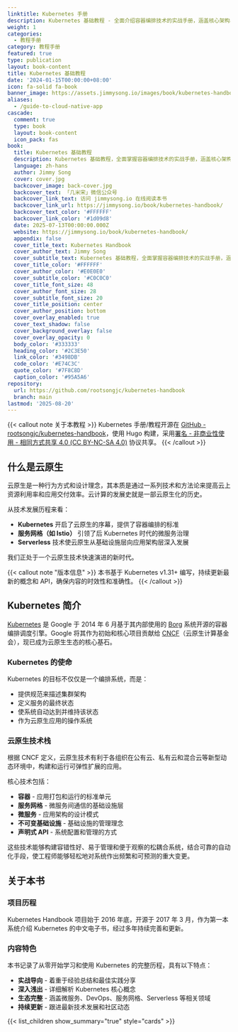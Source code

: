 ```yaml
---
linktitle: Kubernetes 手册
description: Kubernetes 基础教程 - 全面介绍容器编排技术的实战手册，涵盖核心架构、关键组件和实际应用。
weight: 1
categories:
  - 教程手册
category: 教程手册
featured: true
type: publication
layout: book-content
title: Kubernetes 基础教程
date: '2024-01-15T00:00:00+08:00'
icon: fa-solid fa-book
banner_image: https://assets.jimmysong.io/images/book/kubernetes-handbook/banner.webp
aliases:
  - /guide-to-cloud-native-app
cascade:
  comment: true
  type: book
  layout: book-content
  icon_pack: fas
book:
  title: Kubernetes 基础教程
  description: Kubernetes 基础教程，全面掌握容器编排技术的实战手册，涵盖核心架构、关键组件和实际应用。
  language: zh-hans
  author: Jimmy Song
  cover: cover.jpg
  backcover_image: back-cover.jpg
  backcover_text: 「几米宋」微信公众号
  backcover_link_text: 访问 jimmysong.io 在线阅读本书
  backcover_link_url: https://jimmysong.io/book/kubernetes-handbook/
  backcover_text_color: '#FFFFFF'
  backcover_link_color: '#1d09d8'
  date: 2025-07-13T00:00:00.000Z
  website: https://jimmysong.io/book/kubernetes-handbook/
  appendix: false
  cover_title_text: Kubernetes Handbook
  cover_author_text: Jimmy Song
  cover_subtitle_text: Kubernetes 基础教程，全面掌握容器编排技术的实战手册，涵盖核心架构、关键组件和实际应用。
  cover_title_color: '#FFFFFF'
  cover_author_color: '#E0E0E0'
  cover_subtitle_color: '#C0C0C0'
  cover_title_font_size: 48
  cover_author_font_size: 28
  cover_subtitle_font_size: 20
  cover_title_position: center
  cover_author_position: bottom
  cover_overlay_enabled: true
  cover_text_shadow: false
  cover_background_overlay: false
  cover_overlay_opacity: 0
  body_color: '#333333'
  heading_color: '#2C3E50'
  link_color: '#3498DB'
  code_color: '#E74C3C'
  quote_color: '#7F8C8D'
  caption_color: '#95A5A6'
repository:
  url: https://github.com/rootsongjc/kubernetes-handbook
  branch: main
lastmod: '2025-08-20'
---
```


{{< callout note 关于本教程 >}}
Kubernetes 手册/教程开源在 [GitHub - rootsongjc/kubernetes-handbook](https://github.com/rootsongjc/kubernetes-handbook)，使用 Hugo 构建，采用[署名 - 非商业性使用 - 相同方式共享 4.0 (CC BY-NC-SA 4.0)](https://creativecommons.org/licenses/by-nc-sa/4.0/deed.zh) 协议共享。
{{< /callout >}}

## 什么是云原生

云原生是一种行为方式和设计理念，其本质是通过一系列技术和方法论来提高云上资源利用率和应用交付效率。云计算的发展史就是一部云原生化的历史。

从技术发展历程来看：

- **Kubernetes** 开启了云原生的序幕，提供了容器编排的标准
- **服务网格（如 Istio）** 引领了后 Kubernetes 时代的微服务治理
- **Serverless** 技术使云原生从基础设施层向应用架构层深入发展

我们正处于一个云原生技术快速演进的新时代。

{{< callout note "版本信息" >}}
本书基于 Kubernetes v1.31+ 编写，持续更新最新的概念和 API，确保内容的时效性和准确性。
{{< /callout >}}

## Kubernetes 简介

[Kubernetes](https://kubernetes.io) 是 Google 于 2014 年 6 月基于其内部使用的 [Borg](https://research.google/pubs/large-scale-cluster-management-at-google-with-borg/) 系统开源的容器编排调度引擎。Google 将其作为初始和核心项目贡献给 [CNCF](https://cncf.io)（云原生计算基金会），现已成为云原生生态的核心基石。

### Kubernetes 的使命

Kubernetes 的目标不仅仅是一个编排系统，而是：

- 提供规范来描述集群架构
- 定义服务的最终状态
- 使系统自动达到并维持该状态
- 作为云原生应用的操作系统

### 云原生技术栈

根据 CNCF 定义，云原生技术有利于各组织在公有云、私有云和混合云等新型动态环境中，构建和运行可弹性扩展的应用。

核心技术包括：

- **容器** - 应用打包和运行的标准单元
- **服务网格** - 微服务间通信的基础设施层
- **微服务** - 应用架构的设计模式
- **不可变基础设施** - 基础设施的管理理念
- **声明式 API** - 系统配置和管理的方式

这些技术能够构建容错性好、易于管理和便于观察的松耦合系统，结合可靠的自动化手段，使工程师能够轻松地对系统作出频繁和可预测的重大变更。

## 关于本书

### 项目历程

Kubernetes Handbook 项目始于 2016 年底，开源于 2017 年 3 月，作为第一本系统介绍 Kubernetes 的中文电子书，经过多年持续完善和更新。

### 内容特色

本书记录了从零开始学习和使用 Kubernetes 的完整历程，具有以下特点：

- **实战导向** - 着重于经验总结和最佳实践分享
- **深入浅出** - 详细解析 Kubernetes 核心概念
- **生态完整** - 涵盖微服务、DevOps、服务网格、Serverless 等相关领域
- **持续更新** - 跟进最新技术发展和社区动态

{{< list_children show_summary="true" style="cards"  >}}
